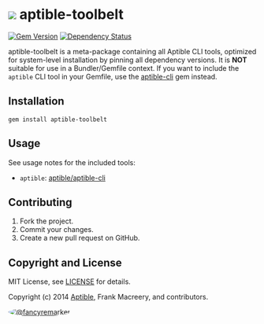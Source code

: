 # ![](https://raw.github.com/aptible/straptible/master/lib/straptible/rails/templates/public.api/icon-60px.png) aptible-toolbelt

[![Gem Version](https://badge.fury.io/rb/aptible-toolbelt.png)](https://rubygems.org/gems/aptible-toolbelt)
[![Dependency Status](https://gemnasium.com/aptible/aptible-toolbelt.png)](https://gemnasium.com/aptible/aptible-toolbelt)

aptible-toolbelt is a meta-package containing all Aptible CLI tools, optimized for system-level installation by pinning all dependency versions. It is **NOT** suitable for use in a Bundler/Gemfile context. If you want to include the `aptible` CLI tool in your Gemfile, use the [aptible-cli](https://github.com/aptible/aptible-cli) gem instead.

## Installation

    gem install aptible-toolbelt

## Usage

See usage notes for the included tools:

* `aptible`: [aptible/aptible-cli](https://github.com/aptible/aptible-cli)

## Contributing

1. Fork the project.
1. Commit your changes.
1. Create a new pull request on GitHub.

## Copyright and License

MIT License, see [LICENSE](LICENSE.md) for details.

Copyright (c) 2014 [Aptible](https://www.aptible.com), Frank Macreery, and contributors.

[<img src="https://s.gravatar.com/avatar/f7790b867ae619ae0496460aa28c5861?s=60" style="border-radius: 50%;" alt="@fancyremarker" />](https://github.com/fancyremarker)
